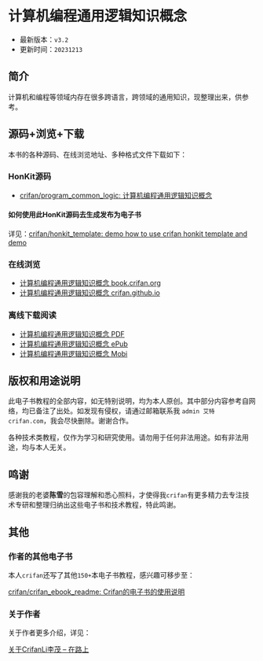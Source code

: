 # 计算机编程通用逻辑知识概念

* 最新版本：`v3.2`
* 更新时间：`20231213`

## 简介

计算机和编程等领域内存在很多跨语言，跨领域的通用知识，现整理出来，供参考。

## 源码+浏览+下载

本书的各种源码、在线浏览地址、多种格式文件下载如下：

### HonKit源码

* [crifan/program_common_logic: 计算机编程通用逻辑知识概念](https://github.com/crifan/program_common_logic)

#### 如何使用此HonKit源码去生成发布为电子书

详见：[crifan/honkit_template: demo how to use crifan honkit template and demo](https://github.com/crifan/honkit_template)

### 在线浏览

* [计算机编程通用逻辑知识概念 book.crifan.org](https://book.crifan.org/books/program_common_logic/website/)
* [计算机编程通用逻辑知识概念 crifan.github.io](https://crifan.github.io/program_common_logic/website/)

### 离线下载阅读

* [计算机编程通用逻辑知识概念 PDF](https://book.crifan.org/books/program_common_logic/pdf/program_common_logic.pdf)
* [计算机编程通用逻辑知识概念 ePub](https://book.crifan.org/books/program_common_logic/epub/program_common_logic.epub)
* [计算机编程通用逻辑知识概念 Mobi](https://book.crifan.org/books/program_common_logic/mobi/program_common_logic.mobi)

## 版权和用途说明

此电子书教程的全部内容，如无特别说明，均为本人原创。其中部分内容参考自网络，均已备注了出处。如发现有侵权，请通过邮箱联系我 `admin 艾特 crifan.com`，我会尽快删除。谢谢合作。

各种技术类教程，仅作为学习和研究使用。请勿用于任何非法用途。如有非法用途，均与本人无关。

## 鸣谢

感谢我的老婆**陈雪**的包容理解和悉心照料，才使得我`crifan`有更多精力去专注技术专研和整理归纳出这些电子书和技术教程，特此鸣谢。

## 其他

### 作者的其他电子书

本人`crifan`还写了其他`150+`本电子书教程，感兴趣可移步至：

[crifan/crifan_ebook_readme: Crifan的电子书的使用说明](https://github.com/crifan/crifan_ebook_readme)

### 关于作者

关于作者更多介绍，详见：

[关于CrifanLi李茂 – 在路上](https://www.crifan.org/about/)
